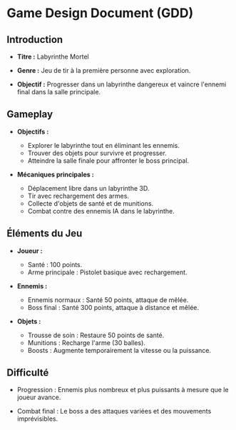 # Game Design Document (GDD)

## Introduction

- **Titre :** Labyrinthe Mortel

- **Genre :** Jeu de tir à la première personne avec exploration.

- **Objectif :** Progresser dans un labyrinthe dangereux et vaincre l'ennemi final dans la salle principale.

## Gameplay

- **Objectifs :**
  - Explorer le labyrinthe tout en éliminant les ennemis.
  - Trouver des objets pour survivre et progresser.
  - Atteindre la salle finale pour affronter le boss principal.

- **Mécaniques principales :**
  - Déplacement libre dans un labyrinthe 3D.
  - Tir avec rechargement des armes.
  - Collecte d'objets de santé et de munitions.
  - Combat contre des ennemis IA dans le labyrinthe.

## Éléments du Jeu

- **Joueur :**
  - Santé : 100 points.
  - Arme principale : Pistolet basique avec rechargement.

- **Ennemis :**
  - Ennemis normaux : Santé 50 points, attaque de mêlée.
  - Boss final : Santé 300 points, attaque à distance et mêlée.

- **Objets :**
  - Trousse de soin : Restaure 50 points de santé.
  - Munitions : Recharge l'arme (30 balles).
  - Boosts : Augmente temporairement la vitesse ou la puissance.

## Difficulté

- Progression : Ennemis plus nombreux et plus puissants à mesure que le joueur avance.

- Combat final : Le boss a des attaques variées et des mouvements imprévisibles.
